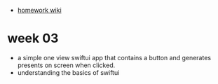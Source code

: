 - [homework wiki](https://github.com/molab-itp/content-2025-09/wiki/01%E2%80%90oleks4ndr)

# week 03

- a simple one view swiftui app that contains a button and generates presents on screen when clicked. 
- understanding the basics of swiftui

